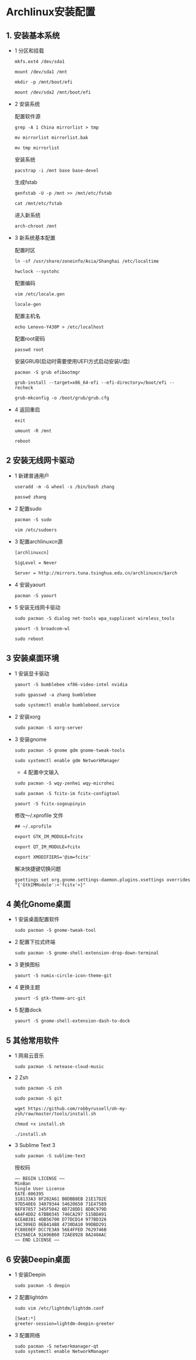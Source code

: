 
# Archlinux安装配置

## 1. 安装基本系统

- 1 分区和挂载

  `mkfs.ext4 /dev/sda1`

  `mount /dev/sda1 /mnt`

  `mkdir -p /mnt/boot/efi`

  `mount /dev/sda2 /mnt/boot/efi`

- 2 安装系统

  配置软件源

  `grep -A 1 China mirrorlist > tmp`

  `mv mirrorlist mirrorlist.bak`

  `mv tmp mirrorlist`

  安装系统

  `pacstrap -i /mnt base base-devel`

  生成fstab

  `genfstab -U -p /mnt >> /mnt/etc/fstab`

  `cat /mnt/etc/fstab`

  进入新系统

  `arch-chroot /mnt`

- 3 新系统基本配置

  配置时区

  `ln -sf /usr/share/zoneinfo/Asia/Shanghai /etc/localtime`

  `hwclock --systohc`

  配置编码

  `vim /etc/locale.gen`

  `locale-gen`

  配置主机名

  `echo Lenovo-Y430P > /etc/localhost`

  配置root密码

  `passwd root`

  安装GRUB(启动时需要使用UEFI方式启动安装U盘)

  `pacman -S grub efibootmgr`

  `grub-install --target=x86_64-efi --efi-directory=/boot/efi --recheck`

  `grub-mkconfig -o /boot/grub/grub.cfg`

- 4 返回重启

  `exit`

  `umount -R /mnt`

  `reboot`

## 2 安装无线网卡驱动

- 1 新建普通用户

  `useradd -m -G wheel -s /bin/bash zhang`

  `passwd zhang`

- 2 配置sudo

  `pacman -S sudo`

  `vim /etc/sudoers`

- 3 配置archlinuxcn源

  `[archlinuxcn]`

  `SigLevel = Never`

  `Server = http://mirrors.tuna.tsinghua.edu.cn/archlinuxcn/$arch`

- 4 安装yaourt

  `pacman -S yaourt`

- 5 安装无线网卡驱动 

  `sudo pacman -S dialog net-tools wpa_supplicant wireless_tools`

  `yaourt -S broadcom-wl`

  `sudo reboot`

## 3 安装桌面环境

- 1 安装显卡驱动

  `yaourt -S bumblebee xf86-video-intel nvidia`

  `sudo gpasswd -a zhang bumblebee`

  `sudo systemctl enable bumblebeed.service`

- 2 安装xorg

  `sudo pacman -S xorg-server`

- 3 安装gnome

  `sudo pacman -S gnome gdm gnome-tweak-tools`

  `sudo systemctl enable gdm NetworkManager`

  - 4 配置中文输入

  `sudo pacman -S wqy-zenhei wqy-microhei`

  `sudo pacman -S fcitx-im fcitx-configtool`

  `yaourt -S fcitx-sogoupinyin`

  修改～/.xprofile 文件

  `## ~/.xprofile`

  `export GTK_IM_MODULE=fcitx`

  `export QT_IM_MODULE=fcitx`

  `export XMODIFIERS='@im=fcitx'`

  解决快捷键切换问题

  `gsettings set org.gnome.settings-daemon.plugins.xsettings overrides "{'GtkIMModule':<'fcitx'>}"`

## 4 美化Gnome桌面

- 1 安装桌面配置软件

  `sudo pacman -S gnome-tweak-tool`

- 2 配置下拉式终端

  `sudo pacman -S gnome-shell-extension-drop-down-terminal`

- 3 更换图标

  `yaourt -S numix-circle-icon-theme-git`

- 4 更换主题

  `yaourt -S gtk-theme-arc-git`

- 5 配置dock 

  `yaourt -S gnome-shell-extension-dash-to-dock`

## 5 其他常用软件

- 1 网易云音乐

    `sudo pacman -S netease-cloud-music`

- 2 Zsh

    `sudo pacman -S zsh`

    `sudo pacman -S git`

    `wget https://github.com/robbyrussell/oh-my-zsh/raw/master/tools/install.sh`

    `chmod +x install.sh`

    `./install.sh`

- 3 Sublime Text 3

  `sudo pacman -S sublime-text`

  授权码

  ```
  —– BEGIN LICENSE —–
  MinBan
  Single User License
  EA7E-806395
  318133A3 8F202A61 B0DBB8EB 21E17D2E
  97D540E6 34079344 54620650 71E47589
  9EF87857 345F5042 0D728DD1 8D8C979D
  6A4F4DD2 67BB0345 746CA297 515BDA91
  6CEAB381 4DB56700 D77DCD14 977BD326
  1AC309ED 0EB414B8 4730DA10 99DBD291
  FC88E0EF DCC7E3A9 56E4FFED 7629746B
  E529AECA 92A96B60 72AE8928 8A240AAC
  —— END LICENSE ——
  ```

## 6 安装Deepin桌面

- 1 安装Deepin

    `sudo pacman -S deepin` 

- 2 配置lightdm

    `sudo vim /etc/lightdm/lightdm.conf`

    ```
    [Seat:*] 
    greeter-session=lightdm-deepin-greeter
    ```

- 3 配置网络

    ```
    sudo pacman -S networkmanager-qt
    sudo systemctl enable NetworkManager
    ```

    ​



